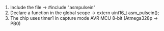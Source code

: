 1) Include the file -> #include "asmpulsein"
2) Declare a function in the global scope -> extern uint16_t asm_pulsein();
3) The chip uses timer1 in capture mode AVR MCU 8-bit (Atmega328p -> PB0)
